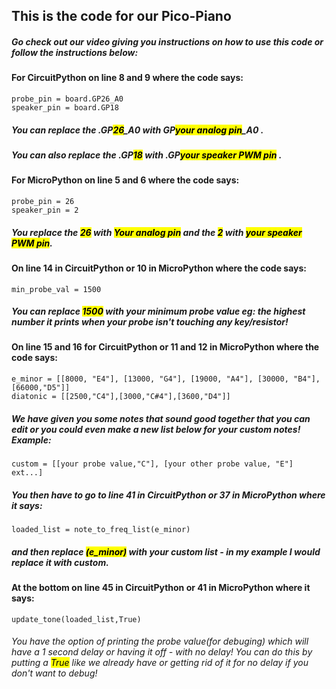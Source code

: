 ## This is the code for our Pico-Piano
##### Go check out our video giving you instructions on how to use this code or follow the instructions below:


#### For CircuitPython on line 8 and 9 where the code says:
    probe_pin = board.GP26_A0
    speaker_pin = board.GP18
##### You can replace the .GP<mark>26</mark>_A0 with GP<mark>*your analog pin*</mark>_A0  .
##### You can also replace the .GP<mark>18</mark> with .GP<mark>*your speaker PWM pin*</mark> .


#### For MicroPython on line 5 and 6 where the code says:
    probe_pin = 26
    speaker_pin = 2
##### You replace the <mark>26</mark> with <mark>*Your analog pin*</mark> and the <mark>2</mark> with <mark>*your speaker PWM pin*</mark>.


#### On line 14 in CircuitPython or 10 in MicroPython where the code says:
    min_probe_val = 1500
##### You can replace <mark>*1500*</mark> with your minimum probe value eg: the highest number it prints when your probe isn't touching any key/resistor!


#### On line 15 and 16 for CircuitPython or 11 and 12 in MicroPython where the code says:
    e_minor = [[8000, "E4"], [13000, "G4"], [19000, "A4"], [30000, "B4"], [66000,"D5"]]
    diatonic = [[2500,"C4"],[3000,"C#4"],[3600,"D4"]]
##### We have given you some notes that sound good together that you can edit or you could even make a new list below for your custom notes! Example:
    custom = [[your probe value,"C"], [your other probe value, "E"] ext...]
##### You then have to go to line 41 in CircuitPython or 37 in MicroPython where it says:
    loaded_list = note_to_freq_list(e_minor)
##### and then replace <mark>*(e_minor)*</mark> with your custom list - in my example I would replace it with custom.

#### At the bottom on line 45 in CircuitPython or 41 in MicroPython where it says:
    update_tone(loaded_list,True)
###### You have the option of printing the probe value(for debuging) which will have a 1 second delay or having it off - with no delay! You can do this by putting a <mark>*True*</mark> like we already have or getting rid of it for no delay if you don't want to debug!
